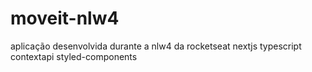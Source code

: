 # moveit-nlw4
aplicação desenvolvida durante a nlw4 da rocketseat nextjs typescript contextapi styled-components
